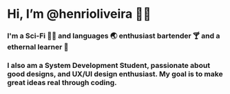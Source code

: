 # Hi, I’m @henrioliveira 👋🏽

### I'm a Sci-Fi 🖖🏽 and languages 🌏 enthusiast bartender 🍸 and a ethernal learner 📖

### I also am a System Development Student, passionate about good designs, and UX/UI design enthusiast. My goal is to make great ideas real through coding.

<!---
henrioliveira/henrioliveira is a ✨ special ✨ repository because its `README.md` (this file) appears on your GitHub profile.
You can click the Preview link to take a look at your changes.
--->
